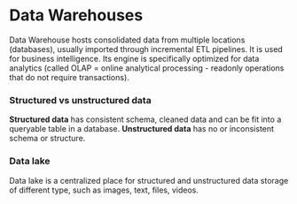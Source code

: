 # Data Warehouses

Data Warehouse hosts consolidated data from multiple locations (databases), usually imported through incremental ETL pipelines. It is used for business intelligence. Its engine is specifically optimized for data analytics (called OLAP = online analytical processing - readonly operations that do not require transactions).

### Structured vs unstructured data

**Structured data** has consistent schema, cleaned data and can be fit into a queryable table in a database.
**Unstructured data** has no or inconsistent schema or structure.

### Data lake

Data lake is a centralized place for structured and unstructured data storage of different type, such as images, text, files, videos. 
